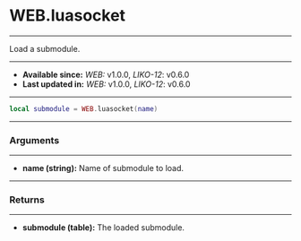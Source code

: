 # WEB.luasocket
---

Load a submodule.

---

* **Available since:** _WEB:_ v1.0.0, _LIKO-12_: v0.6.0
* **Last updated in:** _WEB:_ v1.0.0, _LIKO-12_: v0.6.0

---

```lua
local submodule = WEB.luasocket(name)
```

---
### Arguments
---

* **name (string):** Name of submodule to load.


---
### Returns
---

* **submodule (table):** The loaded submodule.

